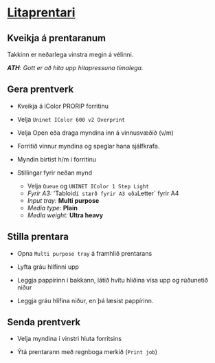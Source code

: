 # [Litaprentari](https://www.icolorprint.com/products/icolor600)

## Kveikja á prentaranum

Takkinn er neðarlega vinstra megin á vélinni.

***ATH**: Gott er að hita upp hitapressuna tímalega.* 

## Gera prentverk

- Kveikja á iColor PRORIP forritinu

- Velja `Uninet IColor 600 v2 Overprint`

- Velja Open eða draga myndina inn á vinnusvæðið (v/m)

- Forritið vinnur myndina og speglar hana sjálfkrafa.

- Myndin birtist h/m í forritinu

- Stillingar fyrir neðan mynd
    - Velja `Queue` og `UNINET IColor 1 Step Light`
    - *Fyrir A3:*     'Tabloid` í stærð fyrir A3 eða `Letter` fyrir A4
    - *Input tray:*   **Multi purpose**
    - *Media type:*   **Plain**
    - *Media weight:* **Ultra heavy**

## Stilla prentara

- Opna `Multi purpose tray` á framhlið prentarans

- Lyfta gráu hlífinni upp

- Leggja pappírinn í bakkann, látið hvítu hliðina vísa upp og rúðunetið niður

- Leggja gráu hlífina niður, en þá læsist pappírinn.

## Senda prentverk

- Velja myndina í vinstri hluta forritsins

- Ýtá prentarann með regnboga merkið (`Print job`)

